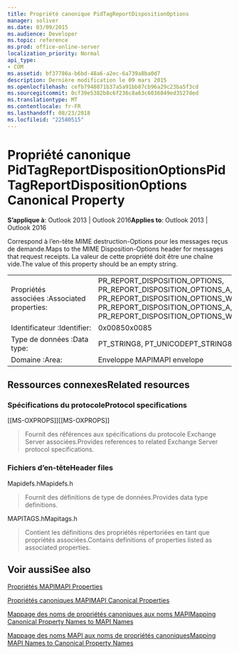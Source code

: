 ```yaml
---
title: Propriété canonique PidTagReportDispositionOptions
manager: soliver
ms.date: 03/09/2015
ms.audience: Developer
ms.topic: reference
ms.prod: office-online-server
localization_priority: Normal
api_type:
- COM
ms.assetid: bf37786a-b6bd-48a6-a2ec-6a739a8ba0d7
description: Dernière modification le 09 mars 2015
ms.openlocfilehash: cefb7948071b37a5a91bb87cb96a29c23ba5f3cd
ms.sourcegitcommit: 0cf39e5382b8c6f236c8a63c6036849ed3527ded
ms.translationtype: MT
ms.contentlocale: fr-FR
ms.lasthandoff: 08/23/2018
ms.locfileid: "22580515"
---
```

# <a name="pidtagreportdispositionoptions-canonical-property"></a><span data-ttu-id="ebb80-103">Propriété canonique PidTagReportDispositionOptions</span><span class="sxs-lookup"><span data-stu-id="ebb80-103">PidTagReportDispositionOptions Canonical Property</span></span>

  
  
<span data-ttu-id="ebb80-104">**S’applique à**: Outlook 2013 | Outlook 2016</span><span class="sxs-lookup"><span data-stu-id="ebb80-104">**Applies to**: Outlook 2013 | Outlook 2016</span></span> 
  
<span data-ttu-id="ebb80-105">Correspond à l’en-tête MIME destruction-Options pour les messages reçus de demande.</span><span class="sxs-lookup"><span data-stu-id="ebb80-105">Maps to the MIME Disposition-Options header for messages that request receipts.</span></span> <span data-ttu-id="ebb80-106">La valeur de cette propriété doit être une chaîne vide.</span><span class="sxs-lookup"><span data-stu-id="ebb80-106">The value of this property should be an empty string.</span></span>
  
|||
|:-----|:-----|
|<span data-ttu-id="ebb80-107">Propriétés associées :</span><span class="sxs-lookup"><span data-stu-id="ebb80-107">Associated properties:</span></span>  <br/> |<span data-ttu-id="ebb80-108">PR_REPORT_DISPOSITION_OPTIONS, PR_REPORT_DISPOSITION_OPTIONS_A, PR_REPORT_DISPOSITION_OPTIONS_W</span><span class="sxs-lookup"><span data-stu-id="ebb80-108">PR_REPORT_DISPOSITION_OPTIONS, PR_REPORT_DISPOSITION_OPTIONS_A, PR_REPORT_DISPOSITION_OPTIONS_W</span></span>  <br/> |
|<span data-ttu-id="ebb80-109">Identificateur :</span><span class="sxs-lookup"><span data-stu-id="ebb80-109">Identifier:</span></span>  <br/> |<span data-ttu-id="ebb80-110">0x0085</span><span class="sxs-lookup"><span data-stu-id="ebb80-110">0x0085</span></span>  <br/> |
|<span data-ttu-id="ebb80-111">Type de données :</span><span class="sxs-lookup"><span data-stu-id="ebb80-111">Data type:</span></span>  <br/> |<span data-ttu-id="ebb80-112">PT_STRING8, PT_UNICODE</span><span class="sxs-lookup"><span data-stu-id="ebb80-112">PT_STRING8, PT_UNICODE</span></span>  <br/> |
|<span data-ttu-id="ebb80-113">Domaine :</span><span class="sxs-lookup"><span data-stu-id="ebb80-113">Area:</span></span>  <br/> |<span data-ttu-id="ebb80-114">Enveloppe MAPI</span><span class="sxs-lookup"><span data-stu-id="ebb80-114">MAPI envelope</span></span>  <br/> |
   
## <a name="related-resources"></a><span data-ttu-id="ebb80-115">Ressources connexes</span><span class="sxs-lookup"><span data-stu-id="ebb80-115">Related resources</span></span>

### <a name="protocol-specifications"></a><span data-ttu-id="ebb80-116">Spécifications du protocole</span><span class="sxs-lookup"><span data-stu-id="ebb80-116">Protocol specifications</span></span>

<span data-ttu-id="ebb80-117">[[MS-OXPROPS]]</span><span class="sxs-lookup"><span data-stu-id="ebb80-117">[[MS-OXPROPS]]</span></span> 
  
> <span data-ttu-id="ebb80-118">Fournit des références aux spécifications du protocole Exchange Server associées.</span><span class="sxs-lookup"><span data-stu-id="ebb80-118">Provides references to related Exchange Server protocol specifications.</span></span>
    
### <a name="header-files"></a><span data-ttu-id="ebb80-119">Fichiers d’en-tête</span><span class="sxs-lookup"><span data-stu-id="ebb80-119">Header files</span></span>

<span data-ttu-id="ebb80-120">Mapidefs.h</span><span class="sxs-lookup"><span data-stu-id="ebb80-120">Mapidefs.h</span></span>
  
> <span data-ttu-id="ebb80-121">Fournit des définitions de type de données.</span><span class="sxs-lookup"><span data-stu-id="ebb80-121">Provides data type definitions.</span></span>
    
<span data-ttu-id="ebb80-122">MAPITAGS.h</span><span class="sxs-lookup"><span data-stu-id="ebb80-122">Mapitags.h</span></span>
  
> <span data-ttu-id="ebb80-123">Contient les définitions des propriétés répertoriées en tant que propriétés associées.</span><span class="sxs-lookup"><span data-stu-id="ebb80-123">Contains definitions of properties listed as associated properties.</span></span>
    
## <a name="see-also"></a><span data-ttu-id="ebb80-124">Voir aussi</span><span class="sxs-lookup"><span data-stu-id="ebb80-124">See also</span></span>



[<span data-ttu-id="ebb80-125">Propriétés MAPI</span><span class="sxs-lookup"><span data-stu-id="ebb80-125">MAPI Properties</span></span>](mapi-properties.md)
  
[<span data-ttu-id="ebb80-126">Propriétés canoniques MAPI</span><span class="sxs-lookup"><span data-stu-id="ebb80-126">MAPI Canonical Properties</span></span>](mapi-canonical-properties.md)
  
[<span data-ttu-id="ebb80-127">Mappage des noms de propriétés canoniques aux noms MAPI</span><span class="sxs-lookup"><span data-stu-id="ebb80-127">Mapping Canonical Property Names to MAPI Names</span></span>](mapping-canonical-property-names-to-mapi-names.md)
  
[<span data-ttu-id="ebb80-128">Mappage des noms MAPI aux noms de propriétés canoniques</span><span class="sxs-lookup"><span data-stu-id="ebb80-128">Mapping MAPI Names to Canonical Property Names</span></span>](mapping-mapi-names-to-canonical-property-names.md)

